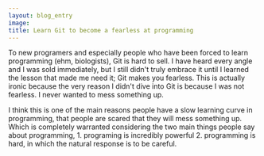 ```yaml
---
layout: blog_entry
image:
title: Learn Git to become a fearless at programming
---
```


To new programers and especially people who have been forced to learn programming (ehm, biologists), Git is hard to sell.  I have heard every angle and I was sold immediately, but I still didn't truly embrace it until I learned the lesson that made me need it; Git makes you fearless. This is actually ironic because the very reason I didn't dive into Git is because I was not fearless. I never wanted to mess something up.

I think this is one of the main reasons people have a slow learning curve in programming, that people are scared that they will mess something up.  Which is completely warranted considering the two main things people say about programming, 1. programing is incredibly powerful 2. programming is hard, in which the natural response is to be careful.  